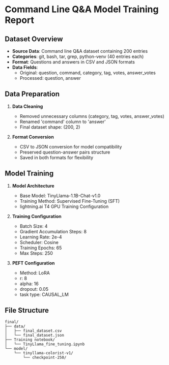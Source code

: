 # Command Line Q&A Model Training Report

## Dataset Overview

- **Source Data**: Command line Q&A dataset containing 200 entries
- **Categories**: git, bash, tar, grep, python-venv (40 entries each)
- **Format**: Questions and answers in CSV and JSON formats
- **Data Fields**: 
  - Original: question, command, category, tag, votes, answer_votes
  - Processed: question, answer

## Data Preparation

1. **Data Cleaning**
   - Removed unnecessary columns (category, tag, votes, answer_votes)
   - Renamed 'command' column to 'answer'
   - Final dataset shape: (200, 2)

2. **Format Conversion**
   - CSV to JSON conversion for model compatibility
   - Preserved question-answer pairs structure
   - Saved in both formats for flexibility

## Model Training

1. **Model Architecture**
   - Base Model: TinyLlama-1.1B-Chat-v1.0
   - Training Method: Supervised Fine-Tuning (SFT)
   - lightning.ai T4 GPU Training Configuration

2. **Training Configuration**
   - Batch Size: 4 
   - Gradient Accumulation Steps: 8
   - Learning Rate: 2e-4
   - Scheduler: Cosine
   - Training Epochs: 65
   - Max Steps: 250

3. **PEFT Configuration**
   - Method: LoRA
   - r: 8
   - alpha: 16
   - dropout: 0.05
   - task type: CAUSAL_LM

## File Structure
```
final/
├── data/
│   ├── final_dataset.csv
│   └── final_dataset.json
├── Training notebook/
│   └── TinyLlama_fine_tuning.ipynb
└── model/
    └── tinyllama-colorist-v1/
        └── checkpoint-250/
```



